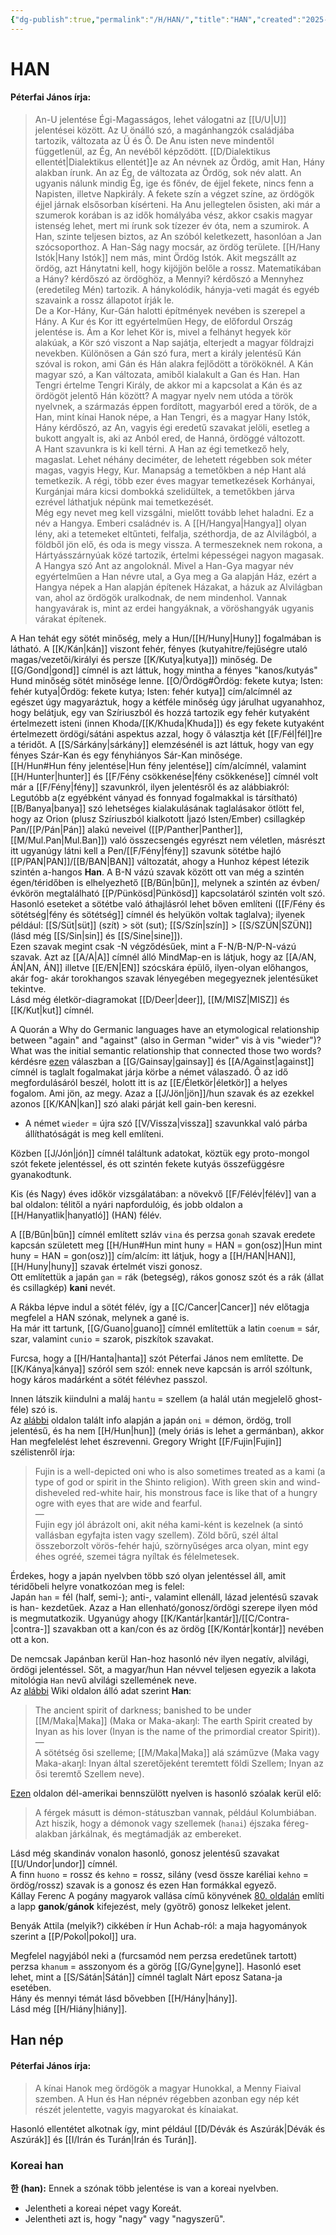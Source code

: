 ```yaml
---
{"dg-publish":true,"permalink":"/H/HAN/","title":"HAN","created":"2025-04-25T20:34","updated":"2025-10-10T21:55"}
---
```



# HAN

#### Péterfai János írja:

> An-U jelentése Égi-Magasságos, lehet válogatni az [[U/U\|U]] jelentései között. Az U önálló szó, a magánhangzók családjába tartozik, változata az Ü és Ő. De Anu isten neve mindentől függetlenül, az Ég, An nevéből képződött. [[D/Dialektikus ellentét\|Dialektikus ellentét]]e az An névnek az Ördög, amit Han, Hány alakban írunk. An az Ég, de változata az Ördög, sok név alatt. An ugyanis nálunk mindig Ég, ige és főnév, de éjjel fekete, nincs fenn a Napisten, illetve Napkirály. A fekete szín a végzet színe, az ördögök éjjel járnak elsősorban kísérteni. Ha Anu jellegtelen ősisten, aki már a szumerok korában is az idők homályába vész, akkor csakis magyar istenség lehet, mert mi írunk sok tízezer év óta, nem a szumirok. A Han, szinte teljesen biztos, az An szóból keletkezett, hasonlóan a Jan szócsoporthoz. A Han-Ság nagy mocsár, az ördög területe. [[H/Hany Istók\|Hany Istók]] nem más, mint Ördög Istók. Akit megszállt az ördög, azt Hánytatni kell, hogy kijöjjön belőle a rossz. Matematikában a Hány? kérdőszó az ördöghöz, a Mennyi? kérdőszó a Mennyhez (eredetileg Mén) tartozik. A hánykolódik, hányja-veti magát és egyéb szavaink a rossz állapotot írják le.  
> De a Kor-Hány, Kur-Gán halotti építmények nevében is szerepel a Hány. A Kur és Kor itt egyértelműen Hegy, de előfordul Ország jelentése is. Ám a Kor lehet Kör is, mivel a felhányt hegyek kör alakúak, a Kör szó viszont a Nap sajátja, elterjedt a magyar földrajzi nevekben. Különösen a Gán szó fura, mert a király jelentésű Kán szóval is rokon, ami Gán és Hán alakra fejlődött a törököknél. A Kán magyar szó, a Kan változata, amiből kialakult a Gan és Han. Han Tengri értelme Tengri Király, de akkor mi a kapcsolat a Kán és az ördögöt jelentő Hán között? A magyar nyelv nem utóda a török nyelvnek, a származás éppen fordított, magyarból ered a török, de a Han, mint kínai Hanok népe, a Han Tengri, és a magyar Hany Istók, Hány kérdőszó, az An, vagyis égi eredetű szavakat jelöli, esetleg a bukott angyalt is, aki az Anból ered, de Hanná, ördöggé változott.  
> A Hant szavunkra is ki kell térni. A Han az égi temetkező hely, magaslat. Lehet néhány deciméter, de lehetett régebben sok méter magas, vagyis Hegy, Kur. Manapság a temetőkben a nép Hant alá temetkezik. A régi, több ezer éves magyar temetkezések Korhányai, Kurgánjai mára kicsi dombokká szelidültek, a temetőkben járva ezrével láthatjuk népünk mai temetkezését.  
> Még egy nevet meg kell vizsgálni, mielőtt tovább lehet haladni. Ez a név a Hangya. Emberi családnév is. A [[H/Hangya\|Hangya]] olyan lény, aki a tetemeket eltűnteti, felfalja, széthordja, de az Alvilágból, a földből jön elő, és oda is megy vissza. A termeszeknek nem rokona, a Hártyásszárnyúak közé tartozik, értelmi képességei nagyon magasak. A Hangya szó Ant az angoloknál. Mivel a Han-Gya magyar név egyértelműen a Han névre utal, a Gya meg a Ga alapján Ház, ezért a Hangya népek a Han alapján építenek Házakat, a házuk az Alvilágban van, ahol az ördögök uralkodnak, de nem mindenhol. Vannak hangyavárak is, mint az erdei hangyáknak, a vöröshangyák ugyanis várakat építenek.  

A Han tehát egy sötét minőség, mely a Hun/[[H/Huny\|Huny]] fogalmában is látható. A [[K/Kán\|kán]] viszont fehér, fényes (kutyahitre/fejűségre utaló magas/vezetői/királyi és persze [[K/Kutya\|kutya]]) minőség. De [[G/Gond\|gond]] címnél is azt láttuk, hogy mintha a fényes "kanos/kutyás" Hund minőség sötét minősége lenne. [[O/Ördög#Ördög: fekete kutya; Isten: fehér kutya\|Ördög: fekete kutya; Isten: fehér kutya]] cím/alcímnél az egészet úgy magyaráztuk, hogy a kétféle minőség úgy járulhat ugyanahhoz, hogy belátjuk, egy van Szíriuszból és hozzá tartozik egy fehér kutyaként értelmezett isteni (innen Khoda/[[K/Khuda\|Khuda]]) és egy fekete kutyaként értelmezett ördögi/sátáni aspektus azzal, hogy ő választja két [[F/Fél\|fél]]re a téridőt. A [[S/Sárkány\|sárkány]] elemzésénél is azt láttuk, hogy van egy fényes Szár-Kan és egy fényhiányos Sár-Kan minősége.  
[[H/Hun#Hun fény jelentése\|Hun fény jelentése]] cím/alcímnél, valamint [[H/Hunter\|hunter]] és [[F/Fény csökkenése\|fény csökkenése]] címnél volt már a [[F/Fény\|fény]] szavunkról, ilyen jelentésről és az alábbiakról:  
Legutóbb a(z egyébként ványad és fonnyad fogalmakkal is társítható) [[B/Banya\|banya]] szó lehetséges kialakulásának taglalásakor ötlött fel, hogy az Orion (plusz Szíriuszból kialkotott Íjazó Isten/Ember) csillagkép Pan/[[P/Pán\|Pán]] alakú neveivel ([[P/Panther\|Panther]], [[M/Mul.Pan\|Mul.Ban]]) való összecsengés egyrészt nem véletlen, másrészt itt ugyanúgy látni kell a Pen/[[F/Fény\|fény]] szavunk sötétbe hajló [[P/PAN\|PAN]]/[[B/BAN\|BAN]] változatát, ahogy a Hunhoz képest létezik szintén a-hangos **Han**. A B-N vázú szavak között ott van még a szintén égen/téridőben is elhelyezhető [[B/Bűn\|bűn]], melynek a szintén az évben/évkörön megtalálható [[P/Pünkösd\|Pünkösd]] kapcsolatáról szintén volt szó.  
Hasonló eseteket a sötétbe való áthajlásról lehet bőven említeni ([[F/Fény és sötétség\|fény és sötétség]] címnél és helyükön voltak taglalva); ilyenek például: [[S/Süt\|süt]] (szít) > söt (sut); [[S/Szín\|szín]] > [[S/SZÜN\|SZÜN]] (lásd még [[S/Sin\|sin]] és [[S/Sine\|sine]]).  
Ezen szavak megint csak -N végződésűek, mint a F-N/B-N/P-N-vázú szavak. Azt az [[A/A\|A]] címnél álló MindMap-en is látjuk, hogy az [[A/AN, ÁN\|AN, ÁN]] illetve [[E/EN\|EN]] szócskára épülő, ilyen-olyan előhangos, akár fog- akár torokhangos szavak lényegében megegyeznek jelentésüket tekintve.  
Lásd még életkör-diagramokat [[D/Deer\|deer]], [[M/MISZ\|MISZ]] és [[K/Kut\|kut]] címnél.  

A Quorán a Why do Germanic languages have an etymological relationship between "again" and "against" (also in German "wider" vis à vis "wieder")? What was the initial semantic relationship that connected those two words? kérdésre [ezen](https://qr.ae/pNc7ZL) válaszban a [[G/Gainsay\|gainsay]] és [[A/Against\|against]] címnél is taglalt fogalmakat járja körbe a német válaszadó. Ő az idő megfordulásáról beszél, holott itt is az [[E/Életkör\|életkör]] a helyes fogalom. Ami jön, az megy. Azaz a [[J/Jön\|jön]]/hun szavak és az ezekkel azonos [[K/KAN\|kan]] szó alaki párját kell gain-ben keresni.  
  
- A német `wieder` = újra szó [[V/Vissza\|vissza]] szavunkkal való párba állíthatóságát is meg kell említeni.

Közben [[J/Jón\|jón]] címnél találtunk adatokat, köztük egy proto-mongol szót fekete jelentéssel, és ott szintén fekete kutyás összefüggésre gyanakodtunk.  

Kis (és Nagy) éves időkör vizsgálatában: a növekvő [[F/Félév\|félév]] van a bal oldalon: télitől a nyári napfordulóig, és jobb oldalon a [[H/Hanyatlik\|hanyatló]] (HAN) félév.  

A [[B/Bűn\|bűn]] címnél említett szláv `vina` és perzsa `gonah` szavak eredete kapcsán született meg [[H/Hun#Hun mint huny = HAN = gon(osz)\|Hun mint huny = HAN = gon(osz)]] cím/alcím: itt látjuk, hogy a [[H/HAN\|HAN]], [[H/Huny\|huny]] szavak értelmét viszi gonosz.  
Ott említettük a japán `gan` = rák (betegség), rákos gonosz szót és a rák (állat és csillagkép) **kani** nevét.  

A Rákba lépve indul a sötét félév, így a [[C/Cancer\|Cancer]] név előtagja megfelel a HAN szónak, melynek a gané is.  
Ha már itt tartunk, [[G/Guano\|guano]] címnél említettük a latin `coenum` = sár, szar, valamint `cunio` = szarok, piszkítok szavakat.  

Furcsa, hogy a [[H/Hanta\|hanta]] szót Péterfai János nem említette. De [[K/Kánya\|kánya]] szóról sem szól: ennek neve kapcsán is arról szóltunk, hogy káros madárként a sötét félévhez passzol.  

Innen látszik kiindulni a maláj `hantu` = szellem (a halál után megjelelő ghost-féle) szó is.  
Az [alábbi](https://mythopedia.com/japanese-mythology/gods/fujin/) oldalon talált info alapján a japán `oni` = démon, ördög, troll jelentésű, és ha nem [[H/Hun\|hun]] (mely óriás is lehet a germánban), akkor Han megfelelést lehet észrevenni. Gregory Wright [[F/Fujin\|Fujin]] szélistenről írja:  
> Fujin is a well-depicted oni who is also sometimes treated as a kami (a type of god or spirit in the Shinto religion). With green skin and wind-disheveled red-white hair, his monstrous face is like that of a hungry ogre with eyes that are wide and fearful.  
> —  
> Fujin egy jól ábrázolt oni, akit néha kami-ként is kezelnek (a sintó vallásban egyfajta isten vagy szellem). Zöld bőrű, szél által összeborzolt vörös-fehér hajú, szörnyűséges arca olyan, mint egy éhes ogréé, szemei tágra nyíltak és félelmetesek.  

Érdekes, hogy a japán nyelvben több szó olyan jelentéssel áll, amit téridőbeli helyre vonatkozóan meg is felel:  
Japán `han` = fél (half, semi-); anti-, valamint ellenáll, lázad jelentésű szavak is han- kezdetűek. Azaz a Han ellenható/gonosz/ördögi szerepe ilyen mód is megmutatkozik. Ugyanúgy ahogy [[K/Kantár\|kantár]]/[[C/Contra-\|contra-]] szavakban ott a kan/con és az ördög [[K/Kontár\|kontár]] nevében ott a kon.  

De nemcsak Japánban kerül Han-hoz hasonló név ilyen negatív, alvilági, ördögi jelentéssel. Sőt, a magyar/hun Han névvel teljesen egyezik a lakota mitológia `Han` nevű alvilági szellemének neve.  
Az [alábbi](https://en.m.wikipedia.org/wiki/List_of_Lakota_mythological_figures) Wiki oldalon álló adat szerint **Han**:  
> The ancient spirit of darkness; banished to be under [[M/Maka\|Maka]] (Maka or Maka-akaŋl: The earth Spirit created by Inyan as his lover (Inyan is the name of the primordial creator Spirit)).  
> —  
> A sötétség ősi szelleme; [[M/Maka\|Maka]] alá száműzve (Maka vagy Maka-akaŋl: Inyan által szeretőjeként teremtett földi Szellem; Inyan az ősi teremtő Szellem neve).  

[Ezen](https://web.archive.org/web/20200809212003/http://members.iif.hu/visontay/ponticulus/rovatok/hidverok/szilagyi-fereg.html) oldalon dél-amerikai bennszülött nyelven is hasonló szóalak kerül elő:  
> A férgek másutt is démon-státuszban vannak, például Kolumbiában. Azt hiszik, hogy a démonok vagy szellemek (`hanai`) éjszaka féreg-alakban járkálnak, és megtámadják az embereket.  

Lásd még skandináv vonalon hasonló, gonosz jelentésű szavakat [[U/Undor\|undor]] címnél.  
A finn `huono` = rossz és `kehno` = rossz, silány (vesd össze karéliai `kehno` = ördög/rossz) szavak is a gonosz és ezen Han formákkal egyező.  
Kállay Ferenc A pogány magyarok vallása című könyvének [80. oldalán](zotero://open-pdf/library/items/DFI47XPY?page=80&annotation=2VBJ8E9F) említi a lapp **ganok**/**gánok** kifejezést, mely (gyötrő) gonosz lelkeket jelent.  

Benyák Attila (melyik?) cikkében ír Hun Achab-ról: a maja hagyományok szerint a [[P/Pokol\|pokol]] ura.  

Megfelel nagyjából neki a (furcsamód nem perzsa eredetűnek tartott) perzsa `khanum` = asszonyom és a görög [[G/Gyne\|gyne]]. Hasonló eset lehet, mint a [[S/Sátán\|Sátán]] címnél taglalt Nárt eposz Satana-ja esetében.  
Hány és mennyi témát lásd bővebben [[H/Hány\|hány]].  
Lásd még [[H/Hiány\|hiány]].  

## Han nép

#### Péterfai János írja:

> A kínai Hanok meg ördögök a magyar Hunokkal, a Menny Fiaival szemben. A Hun és Han népnév régebben azonban egy nép két részét jelentette, vagyis magyarokat és kínaiakat.  

Hasonló ellentétet alkotnak így, mint például [[D/Dévák és Aszúrák\|Dévák és Aszúrák]] és [[I/Irán és Turán\|Irán és Turán]].  

### Koreai han

**한 (han):** Ennek a szónak több jelentése is van a koreai nyelvben.
- Jelentheti a koreai népet vagy Koreát.
- Jelentheti azt is, hogy "nagy" vagy "nagyszerű".